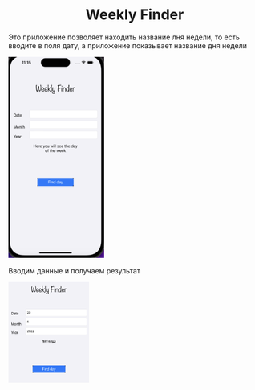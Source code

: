 <h1 align="center">Weekly Finder</h1>

<text>Это приложение позволяет находить название лня недели, то есть вводите в поля дату, а приложение показывает название дня недели</text>

<img src="https://github.com/Rockphill/WeeklyFinder/blob/main/Screenshot%202022-09-25%20at%2011.15.43.png?raw=true" height="400">

<text>Вводим данные и получаем результат</text>

<img src="https://github.com/Rockphill/WeeklyFinder/blob/main/Screenshot%202022-09-25%20at%2011.16.59.png?raw=true" height="200">
